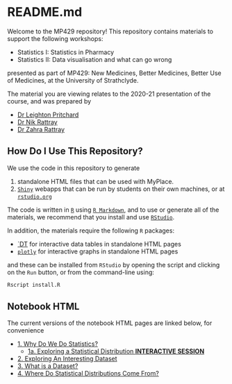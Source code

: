 # README.md

Welcome to the MP429 repository! This repository contains materials to support the following workshops:

- Statistics I: Statistics in Pharmacy
- Statistics II: Data visualisation and what can go wrong

presented as part of MP429: New Medicines, Better Medicines, Better Use of Medicines, at the University of Strathclyde.

The material you are viewing relates to the 2020-21 presentation of the course, and was prepared by

- [Dr Leighton Pritchard](https://github.com/widdowquinn)
- [Dr Nik Rattray](https://www.strath.ac.uk/staff/rattraynicholasdr/)
- [Dr Zahra Rattray](https://www.strath.ac.uk/staff/rattrayzahradr/)

## How Do I Use This Repository?

We use the code in this repository to generate 

1. standalone HTML files that can be used with MyPlace. 
2. [`Shiny`]() webapps that can be run by students on their own machines, or at [`rstudio.org`]()

The code is written in [`R`]() using [`R Markdown`](), and to use or generate all of the materials, we recommend that you install and use [`RStudio`]().

In addition, the materials require the following `R` packages:

- [`DT]() for interactive data tables in standalone HTML pages
- [`plotly`]() for interactive graphs in standalone HTML pages

and these can be installed from `RStudio` by opening the script and clicking on the `Run` button, or from the command-line using:

```bash
Rscript install.R
```

## Notebook HTML

The current versions of the notebook HTML pages are linked below, for convenience

- [1. Why Do We Do Statistics?](notebooks/01-statistics.html)
  - [1a. Exploring a Statistical Distribution **INTERACTIVE SESSION**](https://leighton-pritchard.shinyapps.io/01a-sampling/)
- [2. Exploring An Interesting Dataset](notebooks/02-explore.html)
- [3. What is a Dataset?](notebooks/03-dataset.html)
- [4. Where Do Statistical Distributions Come From?](notebooks/04-origins.html)
